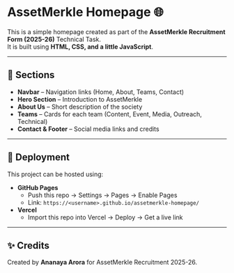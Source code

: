 # AssetMerkle Homepage 🌐

This is a simple homepage created as part of the **AssetMerkle Recruitment Form (2025-26)** Technical Task.  
It is built using **HTML, CSS, and a little JavaScript**.  

---

## 📑 Sections
- **Navbar** – Navigation links (Home, About, Teams, Contact)  
- **Hero Section** – Introduction to AssetMerkle  
- **About Us** – Short description of the society  
- **Teams** – Cards for each team (Content, Event, Media, Outreach, Technical)  
- **Contact & Footer** – Social media links and credits  

---

## 🚀 Deployment
This project can be hosted using:
- **GitHub Pages**  
  - Push this repo → Settings → Pages → Enable Pages  
  - Link: `https://<username>.github.io/assetmerkle-homepage/`
- **Vercel**  
  - Import this repo into Vercel → Deploy → Get a live link

---

## ✨ Credits
Created by **Ananaya Arora** for AssetMerkle Recruitment 2025-26.
